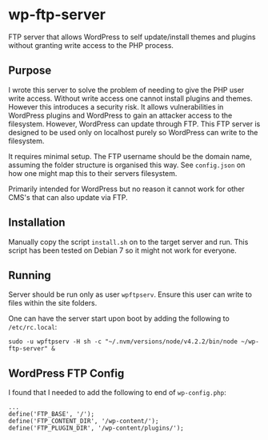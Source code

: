 wp-ftp-server
=============

FTP server that allows WordPress to self update/install themes and plugins without granting write access to the PHP process.

Purpose
-------

I wrote this server to solve the problem of needing to give the PHP user write access. Without write access one cannot install plugins and themes. However this introduces a security risk. It allows vulnerabilities in WordPress plugins and WordPress to gain an attacker access to the filesystem. However, WordPress can update through FTP. This FTP server is designed to be used only on localhost purely so WordPress can write to the filesystem.

It requires minimal setup. The FTP username should be the domain name, assuming the folder structure is organised this way. See `config.json` on how one might map this to their servers filesystem.

Primarily intended for WordPress but no reason it cannot work for other CMS's that can also update via FTP.

Installation
------------

Manually copy the script `install.sh` on to the target server and run. This script has been tested on Debian 7 so it might not work for everyone.

Running
-------

Server should be run only as user `wpftpserv`. Ensure this user can write to files within the site folders.

One can have the server start upon boot by adding the following to `/etc/rc.local`:

```
sudo -u wpftpserv -H sh -c "~/.nvm/versions/node/v4.2.2/bin/node ~/wp-ftp-server" &
```

WordPress FTP Config
--------------------

I found that I needed to add the following to end of `wp-config.php`:

```
...
define('FTP_BASE', '/');
define('FTP_CONTENT_DIR', '/wp-content/');
define('FTP_PLUGIN_DIR', '/wp-content/plugins/');
```
